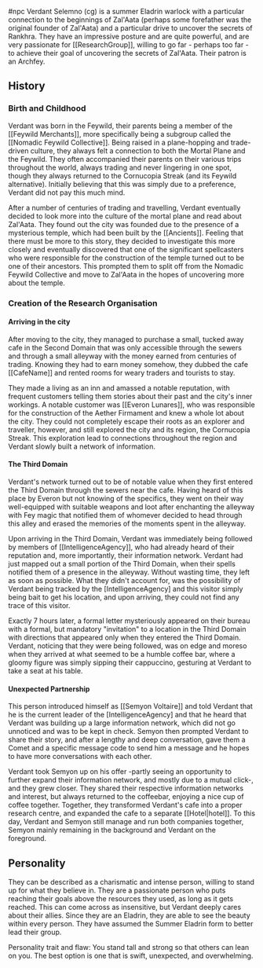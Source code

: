 #npc 
Verdant Selemno (cg) is a summer Eladrin warlock with a particular connection to the beginnings of Zal'Aata (perhaps some forefather was the original founder of Zal'Aata) and a particular drive to uncover the secrets of Rankhra. They have an impressive posture and are quite powerful, and are very passionate for [[ResearchGroup]], willing to go far - perhaps too far - to achieve their goal of uncovering the secrets of Zal'Aata. Their patron is an Archfey.
## History
### Birth and Childhood
Verdant was born in the Feywild, their parents being a member of the [[Feywild Merchants]], more specifically being a subgroup called the [[Nomadic Feywild Collective]]. Being raised in a plane-hopping and trade-driven culture, they always felt a connection to both the Mortal Plane and the Feywild. They often accompanied their parents on their various trips throughout the world, always trading and never lingering in one spot, though they always returned to the Cornucopia Streak (and its Feywild alternative). Initially believing that this was simply due to a preference, Verdant did not pay this much mind.

After a number of centuries of trading and travelling, Verdant eventually decided to look more into the culture of the mortal plane and read about Zal'Aata. They found out the city was founded due to the presence of a mysterious temple, which had been built by the [[Ancients]]. Feeling that there must be more to this story, they decided to investigate this more closely and eventually discovered that one of the significant spellcasters who were responsible for the construction of the temple turned out to be one of their ancestors. This prompted them to split off from the Nomadic Feywild Collective and move to Zal'Aata in the hopes of uncovering more about the temple.
### Creation of the Research Organisation
#### Arriving in the city
After moving to the city, they managed to purchase a small, tucked away cafe in the Second Domain that was only accessible through the sewers and through a small alleyway with the money earned from centuries of trading. Knowing they had to earn money somehow, they dubbed the cafe [[CafeName]] and rented rooms for weary traders and tourists to stay. 

They made a living as an inn and amassed a notable reputation, with frequent customers telling them stories about their past and the city's inner workings. A notable customer was [[Everon Lunares]], who was responsible for the construction of the Aether Firmament and knew a whole lot about the city. They could not completely escape their roots as an explorer and traveller, however, and still explored the city and its region, the Cornucopia Streak. This exploration lead to connections throughout the region and Verdant slowly built a network of information.

#### The Third Domain
Verdant's network turned out to be of notable value when they first entered the Third Domain through the sewers near the cafe. Having heard of this place by Everon but not knowing of the specifics, they went on their way well-equipped with suitable weapons and loot after enchanting the alleyway with Fey magic that notified them of whomever decided to head through this alley and erased the memories of the moments spent in the alleyway.

Upon arriving in the Third Domain, Verdant was immediately being followed by members of [[IntelligenceAgency]], who had already heard of their reputation and, more importantly, their information network. Verdant had just mapped out a small portion of the Third Domain, when their spells notified them of a presence in the alleyway. Without wasting time, they left as soon as possible. What they didn't account for, was the possibility of Verdant being tracked by the [IntelligenceAgency] and this visitor simply being bait to get his location, and upon arriving, they could not find any trace of this visitor.

Exactly 7 hours later, a formal letter mysteriously appeared on their bureau with a formal, but mandatory "invitation" to a location in the Third Domain with directions that appeared only when they entered the Third Domain. Verdant, noticing that they were being followed, was on edge and moreso when they arrived at what seemed to be a humble coffee bar, where a gloomy figure was simply sipping their cappuccino, gesturing at Verdant to take a seat at his table.
#### Unexpected Partnership
This person introduced himself as [[Semyon Voltaire]] and told Verdant that he is the current leader of the [IntelligenceAgency] and that he heard that Verdant was building up a large information network, which did not go unnoticed and was to be kept in check. Semyon then prompted Verdant to share their story, and after a lengthy and deep conversation, gave them a Comet and a specific message code to send him a message and he hopes to have more conversations with each other.

Verdant took Semyon up on his offer -partly seeing an opportunity to further expand their information network, and mostly due to a mutual click-, and they grew closer. They shared their respective information networks and interest, but always returned to the coffeebar, enjoying a nice cup of coffee together. Together, they transformed Verdant's cafe into a proper research centre, and expanded the cafe to a separate [[Hotel|hotel]]. To this day, Verdant and Semyon still manage and run both companies together, Semyon mainly remaining in the background and Verdant on the foreground.
## Personality
They can be described as a charismatic and intense person, willing to stand up for what they believe in. They are a passionate person who puts reaching their goals above the resources they used, as long as it gets reached. This can come across as insensitive, but Verdant deeply cares about their allies. Since they are an Eladrin, they are able to see the beauty within every person. They have assumed the Summer Eladrin form to better lead their group.

Personality trait and flaw: You stand tall and strong so that others can lean on you. The best option is one that is swift, unexpected, and overwhelming.


